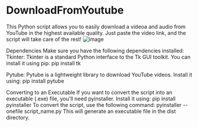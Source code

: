 # DownloadFromYoutube
This Python script allows you to easily download a videoa and audio from YouTube in the highest available quality. Just paste the video link, and the script will take care of the rest!
![image](https://github.com/NawafIT/DownloadFromYoutube/assets/110320315/60a4f748-9fb9-42d4-a0e2-1dff260feee1)

Dependencies
Make sure you have the following dependencies installed:
Tkinter: Tkinter is a standard Python interface to the Tk GUI toolkit. You can install it using pip:
pip install tk

Pytube: Pytube is a lightweight library to download YouTube videos. Install it using:
pip install pytube


Converting to an Executable
If you want to convert the script into an executable (.exe) file, you'll need pyinstaller. Install it using:
pip install pyinstaller
To convert the script, use the following command:
pyinstaller --onefile script_name.py
This will generate an executable file in the dist directory.

